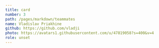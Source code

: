 ```yaml
---
title: card
number: 3
path: /pages/markdown/teammates
name: Vladislav Priakhine
github: https://github.com/vladji
photo: https://avatars1.githubusercontent.com/u/47819058?s=400&v=4
role: unset
---
```

